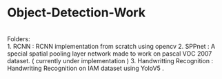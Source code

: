 # Object-Detection-Work
<br>
Folders:
<br>
1. RCNN :  RCNN implementation from scratch using opencv
2. SPPnet : A special spatial pooling layer network made to work on pascal VOC 2007 dataset. ( currently under implementation ) 
3. Handwritting Recognition : Handwriting Recognition on IAM dataset using YoloV5 . 
